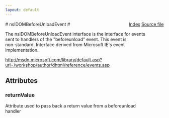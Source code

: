 ```yaml
---
layout: default
---
```

<div class='links' style='float:right'><a href="../index.html">Index</a>
<a href="http://dxr.mozilla.org/mozilla-central/source/dom/interfaces/events/nsIDOMBeforeUnloadEvent.idl">Source file</a>
</div>
# nsIDOMBeforeUnloadEvent #
  
The nsIDOMBeforeUnloadEvent interface is the interface for events  
sent to handlers of the "beforeunload" event. This event is  
non-standard. Interface derived from Microsoft IE's event  
implementation.  
  
http://msdn.microsoft.com/library/default.asp?url=/workshop/author/dhtml/reference/events.asp  
  
  

## Attributes ##

### returnValue ###
  
Attribute used to pass back a return value from a beforeunload  
handler  
  
